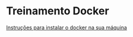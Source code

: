 # Treinamento Docker

[Instruções para instalar o docker na sua máquina](https://docs.google.com/document/d/1VpNpR6lg6GSUkvcA-uWFcTsH3ThVjKPAVS0Lw0GzO_A)
